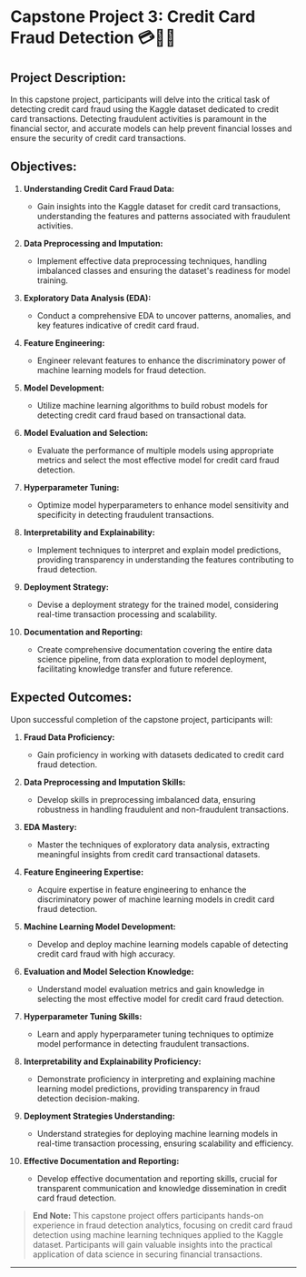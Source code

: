# Capstone Project 3: Credit Card Fraud Detection 💳🕵️‍♂️

## Project Description:
In this capstone project, participants will delve into the critical task of detecting credit card fraud using the Kaggle dataset dedicated to credit card transactions. Detecting fraudulent activities is paramount in the financial sector, and accurate models can help prevent financial losses and ensure the security of credit card transactions.

## Objectives:

1. **Understanding Credit Card Fraud Data:**
   - Gain insights into the Kaggle dataset for credit card transactions, understanding the features and patterns associated with fraudulent activities.

2. **Data Preprocessing and Imputation:**
   - Implement effective data preprocessing techniques, handling imbalanced classes and ensuring the dataset's readiness for model training.

3. **Exploratory Data Analysis (EDA):**
   - Conduct a comprehensive EDA to uncover patterns, anomalies, and key features indicative of credit card fraud.

4. **Feature Engineering:**
   - Engineer relevant features to enhance the discriminatory power of machine learning models for fraud detection.

5. **Model Development:**
   - Utilize machine learning algorithms to build robust models for detecting credit card fraud based on transactional data.

6. **Model Evaluation and Selection:**
   - Evaluate the performance of multiple models using appropriate metrics and select the most effective model for credit card fraud detection.

7. **Hyperparameter Tuning:**
   - Optimize model hyperparameters to enhance model sensitivity and specificity in detecting fraudulent transactions.

8. **Interpretability and Explainability:**
   - Implement techniques to interpret and explain model predictions, providing transparency in understanding the features contributing to fraud detection.

9. **Deployment Strategy:**
   - Devise a deployment strategy for the trained model, considering real-time transaction processing and scalability.

10. **Documentation and Reporting:**
    - Create comprehensive documentation covering the entire data science pipeline, from data exploration to model deployment, facilitating knowledge transfer and future reference.

## Expected Outcomes:

Upon successful completion of the capstone project, participants will:

1. **Fraud Data Proficiency:**
   - Gain proficiency in working with datasets dedicated to credit card fraud detection.

2. **Data Preprocessing and Imputation Skills:**
   - Develop skills in preprocessing imbalanced data, ensuring robustness in handling fraudulent and non-fraudulent transactions.

3. **EDA Mastery:**
   - Master the techniques of exploratory data analysis, extracting meaningful insights from credit card transactional datasets.

4. **Feature Engineering Expertise:**
   - Acquire expertise in feature engineering to enhance the discriminatory power of machine learning models in credit card fraud detection.

5. **Machine Learning Model Development:**
   - Develop and deploy machine learning models capable of detecting credit card fraud with high accuracy.

6. **Evaluation and Model Selection Knowledge:**
   - Understand model evaluation metrics and gain knowledge in selecting the most effective model for credit card fraud detection.

7. **Hyperparameter Tuning Skills:**
   - Learn and apply hyperparameter tuning techniques to optimize model performance in detecting fraudulent transactions.

8. **Interpretability and Explainability Proficiency:**
   - Demonstrate proficiency in interpreting and explaining machine learning model predictions, providing transparency in fraud detection decision-making.

9. **Deployment Strategies Understanding:**
   - Understand strategies for deploying machine learning models in real-time transaction processing, ensuring scalability and efficiency.

10. **Effective Documentation and Reporting:**
    - Develop effective documentation and reporting skills, crucial for transparent communication and knowledge dissemination in credit card fraud detection.

>**End Note:** This capstone project offers participants hands-on experience in fraud detection analytics, focusing on credit card fraud detection using machine learning techniques applied to the Kaggle dataset. Participants will gain valuable insights into the practical application of data science in securing financial transactions.

----
